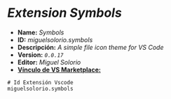 <!-- Autor: Daniel Benjamin Perez Morales -->
<!-- GitHub: https://github.com/DanielBenjaminPerezMoralesDev13 -->
<!-- GitLab: https://gitlab.com/DanielBenjaminPerezMoralesDev13 -->
<!-- Correo electrónico: danielperezdev@proton.me -->

# ***Extension Symbols***

- **Name:** *Symbols*
- **ID:** *miguelsolorio.symbols*
- **Descripción:** *A simple file icon theme for VS Code*
- **Version:** *`0.0.17`*
- **Editor:** *Miguel Solorio*
- **[Vínculo de VS Marketplace:](https://marketplace.visualstudio.com/items?itemName=miguelsolorio.symbols "https://marketplace.visualstudio.com/items?itemName=miguelsolorio.symbols")**

```plaintext
# Id Extensión Vscode
miguelsolorio.symbols
```
